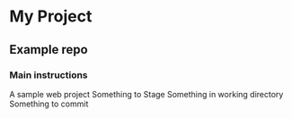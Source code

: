 # My Project

## Example repo

### Main instructions
A sample web project
Something to Stage
Something in working directory
Something to commit 
